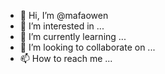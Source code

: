 - 👋 Hi, I’m @mafaowen
- 👀 I’m interested in ...
- 🌱 I’m currently learning ...
- 💞️ I’m looking to collaborate on ...
- 📫 How to reach me ...

<!---
mafaowen/mafaowen is a ✨ special ✨ repository because its `README.md` (this file) appears on your GitHub profile.
You can click the Preview link to take a look at your changes.
--->

